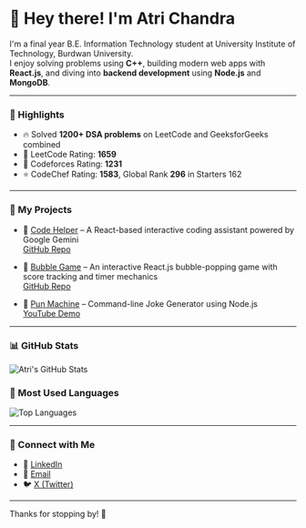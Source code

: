 # 👋 Hey there! I'm Atri Chandra
 
I'm a final year B.E. Information Technology student at University Institute of Technology, Burdwan University.  
I enjoy solving problems using **C++**, building modern web apps with **React.js**, and diving into **backend development** using **Node.js** and **MongoDB**.

--- 

### 🚀 Highlights

- 🔥 Solved **1200+ DSA problems** on LeetCode and GeeksforGeeks combined
- 💪 LeetCode Rating: **1659**
- 🧠 Codeforces Rating: **1231**
- ⭐ CodeChef Rating: **1583**, Global Rank **296** in Starters 162
---

### 📂 My Projects

- 🔹 [Code Helper](https://code-helper-atri.vercel.app/) – A React-based interactive coding assistant powered by Google Gemini  
  [GitHub Repo](https://github.com/AtriChandra/Code-Helper)

- 🔹 [Bubble Game](https://bubble-game-atri.vercel.app/) – An interactive React.js bubble-popping game with score tracking and timer mechanics  
  [GitHub Repo](https://github.com/AtriChandra/Bubble-Game)

- 🔹 [Pun Machine](https://github.com/AtriChandra/Random_Joke_Generator) – Command-line Joke Generator using Node.js  
  [YouTube Demo](https://www.youtube.com/watch?v=Ps2MpCitI5E)


---

### 📊 GitHub Stats

![Atri's GitHub Stats](https://github-readme-stats.vercel.app/api?username=AtriChandra&show_icons=true&theme=tokyonight)

### 🚀 Most Used Languages

![Top Languages](https://github-readme-stats.vercel.app/api/top-langs/?username=AtriChandra&layout=compact&theme=tokyonight)

---

### 🔗 Connect with Me

- 🔗 [LinkedIn](https://linkedin.com/in/atri-chandra)
- 📧 [Email](mailto:atrichandra14@gmail.com)
- 🐦 [X (Twitter)](https://x.com/atri_chandra)


---

Thanks for stopping by! 🌟
